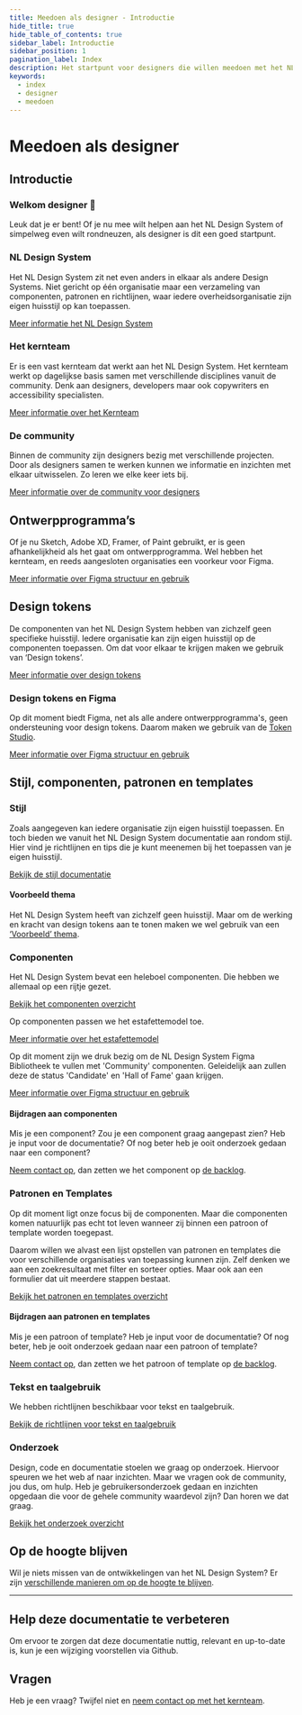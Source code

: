 ```yaml
---
title: Meedoen als designer - Introductie
hide_title: true
hide_table_of_contents: true
sidebar_label: Introductie
sidebar_position: 1
pagination_label: Index
description: Het startpunt voor designers die willen meedoen met het NL Design System.
keywords:
  - index
  - designer
  - meedoen
---
```


# Meedoen als designer

## Introductie

### Welkom designer 👋

Leuk dat je er bent! Of je nu mee wilt helpen aan het NL Design System of simpelweg even wilt rondneuzen, als designer is dit een goed startpunt.

### NL Design System

Het NL Design System zit net even anders in elkaar als andere Design Systems. Niet gericht op één organisatie maar een verzameling van componenten, patronen en richtlijnen, waar iedere overheidsorganisatie zijn eigen huisstijl op kan toepassen.

[Meer informatie het NL Design System](../introductie.md)

### Het kernteam

Er is een vast kernteam dat werkt aan het NL Design System. Het kernteam werkt op dagelijkse basis samen met verschillende disciplines vanuit de community. Denk aan designers, developers maar ook copywriters en accessibility specialisten.

[Meer informatie over het Kernteam](../../project/kernteam.mdx)

### De community

Binnen de community zijn designers bezig met verschillende projecten. Door als designers samen te werken kunnen we informatie en inzichten met elkaar uitwisselen. Zo leren we elke keer iets bij.

[Meer informatie over de community voor designers](community.md)

## Ontwerpprogramma’s

Of je nu Sketch, Adobe XD, Framer, of Paint gebruikt, er is geen afhankelijkheid als het gaat om ontwerpprogramma. Wel hebben het kernteam, en reeds aangesloten organisaties een voorkeur voor Figma.

[Meer informatie over Figma structuur en gebruik](figma-structuur.mdx)

## Design tokens

De componenten van het NL Design System hebben van zichzelf geen specifieke huisstijl. Iedere organisatie kan zijn eigen huisstijl op de componenten toepassen. Om dat voor elkaar te krijgen maken we gebruik van ‘Design tokens’.

[Meer informatie over design tokens](../design-tokens/README.mdx)

### Design tokens en Figma

Op dit moment biedt Figma, net als alle andere ontwerpprogramma's, geen ondersteuning voor design tokens. Daarom maken we gebruik van de [Token Studio](https://tokens.studio/).

[Meer informatie over Figma structuur en gebruik](figma-structuur.mdx)

## Stijl, componenten, patronen en templates

### Stijl

Zoals aangegeven kan iedere organisatie zijn eigen huisstijl toepassen. En toch bieden we vanuit het NL Design System documentatie aan rondom stijl. Hier vind je richtlijnen en tips die je kunt meenemen bij het toepassen van je eigen huisstijl.

[Bekijk de stijl documentatie](../../richtlijnen/stijl/README.md)

#### Voorbeeld thema

Het NL Design System heeft van zichzelf geen huisstijl. Maar om de werking en kracht van design tokens aan te tonen maken we wel gebruik van een [‘Voorbeeld’ thema](voorbeeld-thema.md).

### Componenten

Het NL Design System bevat een heleboel componenten. Die hebben we allemaal op een rijtje gezet.

[Bekijk het componenten overzicht](../../componenten/README.mdx)

Op componenten passen we het estafettemodel toe.

[Meer informatie over het estafettemodel](../estafettemodel.mdx)

Op dit moment zijn we druk bezig om de NL Design System Figma Bibliotheek te vullen met 'Community' componenten. Geleidelijk aan zullen deze de status 'Candidate' en 'Hall of Fame' gaan krijgen.

[Meer informatie over Figma structuur en gebruik](figma-structuur.mdx)

#### Bijdragen aan componenten

Mis je een component? Zou je een component graag aangepast zien? Heb je input voor de documentatie? Of nog beter heb je ooit onderzoek gedaan naar een component?

[Neem contact op](../../project/kernteam.mdx), dan zetten we het component op [de backlog](https://github.com/nl-design-system/backlog).

### Patronen en Templates

Op dit moment ligt onze focus bij de componenten. Maar die componenten komen natuurlijk pas echt tot leven wanneer zij binnen een patroon of template worden toegepast.

Daarom willen we alvast een lijst opstellen van patronen en templates die voor verschillende organisaties van toepassing kunnen zijn. Zelf denken we aan een zoekresultaat met filter en sorteer opties. Maar ook aan een formulier dat uit meerdere stappen bestaat.

[Bekijk het patronen en templates overzicht](../../voorbeelden/README.md)

#### Bijdragen aan patronen en templates

Mis je een patroon of template? Heb je input voor de documentatie? Of nog beter, heb je ooit onderzoek gedaan naar een patroon of template?

[Neem contact op](../../project/kernteam.mdx), dan zetten we het patroon of template op [de backlog](https://github.com/nl-design-system/backlog/projects/1).

### Tekst en taalgebruik

We hebben richtlijnen beschikbaar voor tekst en taalgebruik.

[Bekijk de richtlijnen voor tekst en taalgebruik](../../richtlijnen/tekst-en-taalgebruik.md)

### Onderzoek

Design, code en documentatie stoelen we graag op onderzoek. Hiervoor speuren we het web af naar inzichten. Maar we vragen ook de community, jou dus, om hulp. Heb je gebruikersonderzoek gedaan en inzichten opgedaan die voor de gehele community waardevol zijn? Dan horen we dat graag.

[Bekijk het onderzoek overzicht](../../onderzoek/README.md)

## Op de hoogte blijven

Wil je niets missen van de ontwikkelingen van het NL Design System? Er zijn [verschillende manieren om op de hoogte te blijven](../../project/blijf-op-de-hoogte.mdx).

---

## Help deze documentatie te verbeteren

Om ervoor te zorgen dat deze documentatie nuttig, relevant en up-to-date is, kun je een wijziging voorstellen via Github.

## Vragen

Heb je een vraag? Twijfel niet en [neem contact op met het kernteam](../../project/kernteam.mdx).
